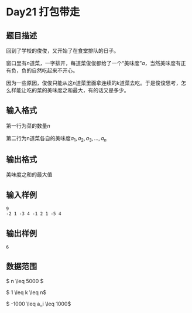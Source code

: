 # Day21 打包带走

## 题目描述
回到了学校的俊俊，又开始了在食堂排队的日子。

窗口里有$n$道菜，一字排开，每道菜俊俊都给了一个“美味度”$a$，当然美味度有正有负，负的自然吃起来不开心。

因为一些原因，俊俊只能从这$n$道菜里面拿连续的$k$道菜去吃。于是俊俊思考，怎么样能让吃的菜的美味度之和最大，有的话又是多少。

## 输入格式
第一行为菜的数量$n$

第二行为n道菜各自的美味度$a _ 1 , a _ 2, a _ 3, \dots ,a _ n$

## 输出格式
美味度之和的最大值

## 输入样例
```
9
-2 1 -3 4 -1 2 1 -5 4 
```

## 输出样例
```
6
```

## 数据范围
$ n \leq 5000 $

$ 1 \leq k \leq n$

$ -1000 \leq a_i \leq 1000$
